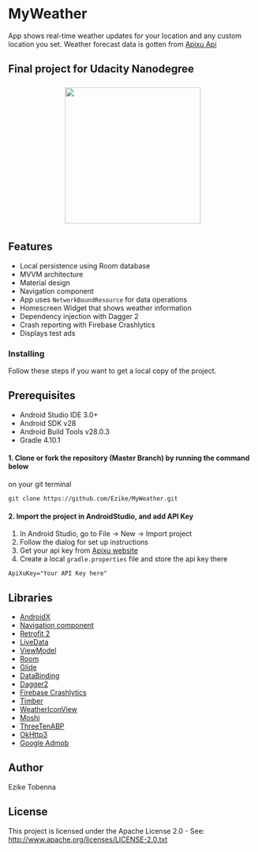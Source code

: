 # MyWeather
App shows real-time weather updates for your location and any custom location you set.
Weather forecast data is gotten from [Apixu Api](https://www.apixu.com/api.aspx)

## Final project for Udacity Nanodegree
<h4 align="center">
<img src="https://res.cloudinary.com/diixxqjcx/image/upload/v1554216525/Nexus_5x-Screenshot1.png" vspace="5" align= "center" width=275 >


## Features
* Local persistence using Room database
* MVVM architecture
* Material design
* Navigation component
* App uses `NetworkBoundResource` for data operations
* Homescreen Widget that shows weather information
* Dependency injection with Dagger 2
* Crash reporting with Firebase Crashlytics
* Displays test ads

### Installing
Follow these steps if you want to get a local copy of the project.

## Prerequisites
*   Android Studio IDE 3.0+
*   Android SDK v28
*   Android Build Tools v28.0.3
*   Gradle 4.10.1

#### 1. Clone or fork the repository (Master Branch) by running the command below
on your git terminal
```
git clone https://github.com/Ezike/MyWeather.git
```

#### 2. Import the project in AndroidStudio, and add API Key
1.  In Android Studio, go to File -> New -> Import project
2.  Follow the dialog for set up instructions
3.  Get your api key from [Apixu website](https://www.apixu.com/api.aspx)
4.  Create a local `gradle.properties` file and store the api key there

```
ApiXuKey="Your API Key here"
```

## Libraries
*   [AndroidX](https://developer.android.com/jetpack/androidx/)
*   [Navigation component](https://developer.android.com/guide/navigation)
*   [Retrofit 2](https://github.com/square/retrofit)
*   [LiveData](https://developer.android.com/topic/libraries/architecture/livedata)
*   [ViewModel](https://developer.android.com/topic/libraries/architecture/viewmodel)
*   [Room](https://developer.android.com/topic/libraries/architecture/room)
*   [Glide](https://github.com/bumptech/glide)
*   [DataBinding](https://developer.android.com/topic/libraries/data-binding)
*   [Dagger2](https://google.github.io/dagger/users-guide)
*   [Firebase Crashlytics](https://firebase.google.com/docs/crashlytics/get-started)
*   [Timber](https://github.com/JakeWharton/timber)
*   [WeatherIconView](https://github.com/pwittchen/WeatherIconView)
*   [Moshi](https://github.com/square/moshi)
*   [ThreeTenABP](https://github.com/JakeWharton/ThreeTenABP)
*   [OkHttp3](https://square.github.io/okhttp)
*   [Google Admob](https://developers.google.com/admob/android/quick-start)

## Author
Ezike Tobenna

## License
This project is licensed under the Apache License 2.0 - See: http://www.apache.org/licenses/LICENSE-2.0.txt

